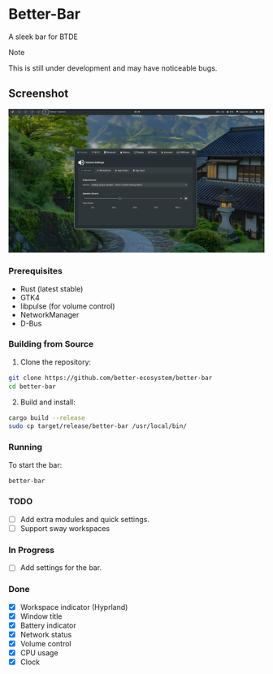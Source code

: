 # Better-Bar

A sleek bar for BTDE

> [!NOTE]  
> This is still under development and may have noticeable bugs.


## Screenshot
![Better bar preview](./.github/screenshot.png)

### Prerequisites
- Rust (latest stable)
- GTK4
- libpulse (for volume control)
- NetworkManager
- D-Bus


### Building from Source

1. Clone the repository:
```bash
git clone https://github.com/better-ecosystem/better-bar
cd better-bar
```

2. Build and install:
```bash
cargo build --release
sudo cp target/release/better-bar /usr/local/bin/
```

### Running
To start the bar:
```bash
better-bar
```

### TODO

- [ ] Add extra modules and quick settings.
- [ ] Support sway workspaces

### In Progress

- [ ] Add settings for the bar.


### Done

- [x] Workspace indicator (Hyprland)
- [x] Window title
- [x] Battery indicator
- [x] Network status
- [x] Volume control
- [x] CPU usage
- [x] Clock
